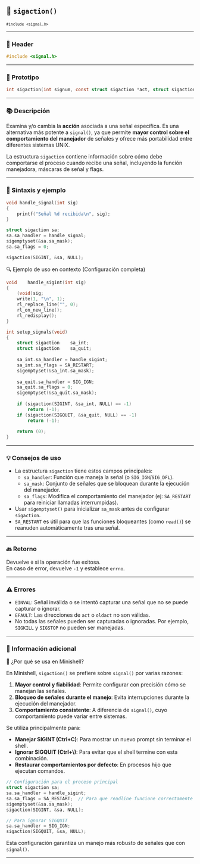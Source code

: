 ## 🧩 `sigaction()`  
<small><code>#include &lt;signal.h&gt;</code></small>

---

### 🧾 Header
```c
#include <signal.h>
```

---

### 🧪 Prototipo
```c
int sigaction(int signum, const struct sigaction *act, struct sigaction *oldact);
```

---

### 📚 Descripción
Examina y/o cambia la **acción** asociada a una señal específica. Es una alternativa más potente a `signal()`, ya que permite **mayor control sobre el comportamiento del manejador** de señales y ofrece más portabilidad entre diferentes sistemas UNIX.

La estructura `sigaction` contiene información sobre cómo debe comportarse el proceso cuando recibe una señal, incluyendo la función manejadora, máscaras de señal y flags.

---

### 🧰 Sintaxis y ejemplo
```c
void handle_signal(int sig)
{
    printf("Señal %d recibida\n", sig);
}

struct sigaction sa;
sa.sa_handler = handle_signal;
sigemptyset(&sa.sa_mask);
sa.sa_flags = 0;

sigaction(SIGINT, &sa, NULL);
```

<summary>🔍 Ejemplo de uso en contexto (Configuración completa)</summary>

```c
void	handle_sigint(int sig)
{
    (void)sig;
    write(1, "\n", 1);
    rl_replace_line("", 0);
    rl_on_new_line();
    rl_redisplay();
}

int	setup_signals(void)
{
    struct sigaction	sa_int;
    struct sigaction	sa_quit;
    
    sa_int.sa_handler = handle_sigint;
    sa_int.sa_flags = SA_RESTART;
    sigemptyset(&sa_int.sa_mask);
    
    sa_quit.sa_handler = SIG_IGN;
    sa_quit.sa_flags = 0;
    sigemptyset(&sa_quit.sa_mask);
    
    if (sigaction(SIGINT, &sa_int, NULL) == -1)
        return (-1);
    if (sigaction(SIGQUIT, &sa_quit, NULL) == -1)
        return (-1);
    
    return (0);
}
```

---

### 💡 Consejos de uso
- La estructura `sigaction` tiene estos campos principales:
  - `sa_handler`: Función que maneja la señal (o `SIG_IGN`/`SIG_DFL`).
  - `sa_mask`: Conjunto de señales que se bloquean durante la ejecución del manejador.
  - `sa_flags`: Modifica el comportamiento del manejador (ej: `SA_RESTART` para reiniciar llamadas interrumpidas).
- Usar `sigemptyset()` para inicializar `sa_mask` antes de configurar `sigaction`.
- `SA_RESTART` es útil para que las funciones bloqueantes (como `read()`) se reanuden automáticamente tras una señal.

---

### 🔙 Retorno
Devuelve `0` si la operación fue exitosa.  
En caso de error, devuelve `-1` y establece `errno`.

---

### ⚠️ Errores
- `EINVAL`: Señal inválida o se intentó capturar una señal que no se puede capturar o ignorar.
- `EFAULT`: Las direcciones de `act` o `oldact` no son válidas.
- No todas las señales pueden ser capturadas o ignoradas. Por ejemplo, `SIGKILL` y `SIGSTOP` no pueden ser manejadas.

---

### 🧭 Información adicional

<summary>📎 ¿Por qué se usa en Minishell?</summary>

En Minishell, `sigaction()` se prefiere sobre `signal()` por varias razones:

1. **Mayor control y fiabilidad**: Permite configurar con precisión cómo se manejan las señales.
2. **Bloqueo de señales durante el manejo**: Evita interrupciones durante la ejecución del manejador.
3. **Comportamiento consistente**: A diferencia de `signal()`, cuyo comportamiento puede variar entre sistemas.

Se utiliza principalmente para:

- **Manejar SIGINT (Ctrl+C)**: Para mostrar un nuevo prompt sin terminar el shell.
- **Ignorar SIGQUIT (Ctrl+\\)**: Para evitar que el shell termine con esta combinación.
- **Restaurar comportamientos por defecto**: En procesos hijo que ejecutan comandos.

```c
// Configuración para el proceso principal
struct sigaction sa;
sa.sa_handler = handle_sigint;
sa.sa_flags = SA_RESTART;  // Para que readline funcione correctamente
sigemptyset(&sa.sa_mask);
sigaction(SIGINT, &sa, NULL);

// Para ignorar SIGQUIT
sa.sa_handler = SIG_IGN;
sigaction(SIGQUIT, &sa, NULL);
```

Esta configuración garantiza un manejo más robusto de señales que con `signal()`.

---
